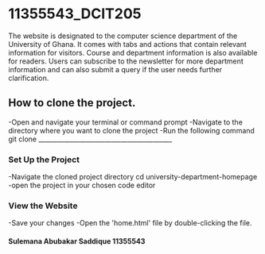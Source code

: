 # 11355543_DCIT205
The website is designated to the computer science department of the University of Ghana. It comes with tabs and actions that contain relevant information for visitors. Course and department information is also available for readers. Users can subscribe to the newsletter for more department information and can also submit a query if the user needs further clarification.
## How to clone the project.
-Open and navigate your terminal or command prompt
-Navigate to the directory where you want to clone the project
-Run the following command
git clone __________________________________________
### Set Up the Project
-Navigate the cloned project directory
cd university-department-homepage
-open the project in your chosen code editor

### View the Website
-Save your changes
-Open the 'home.html' file by double-clicking the file.

#### Sulemana Abubakar Saddique 11355543
